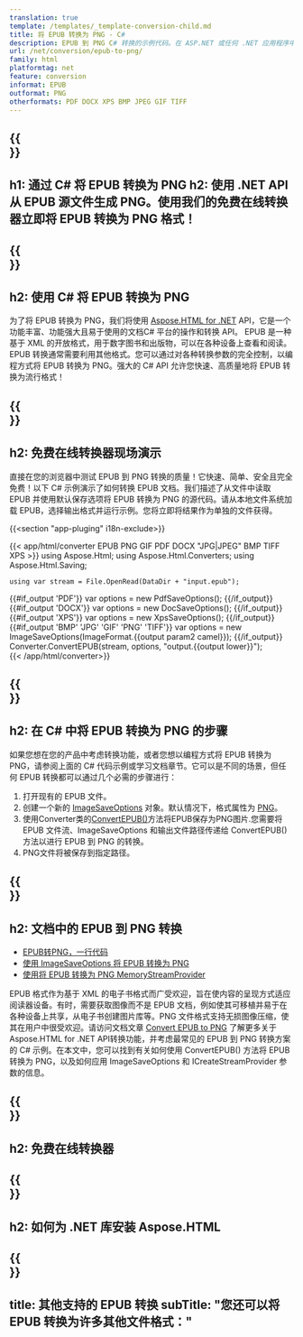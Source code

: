 ```yaml
---
translation: true
template: /templates/_template-conversion-child.md
title: 将 EPUB 转换为 PNG - C#
description: EPUB 到 PNG C# 转换的示例代码。在 ASP.NET 或任何 .NET 应用程序中轻松使用转换器 API。免费试用在线 EPUB 转 PNG 转换器！
url: /net/conversion/epub-to-png/
family: html
platformtag: net
feature: conversion
informat: EPUB
outformat: PNG
otherformats: PDF DOCX XPS BMP JPEG GIF TIFF
---
```


{{<section banner>}}
---
h1: 通过 C# 将 EPUB 转换为 PNG
h2: 使用 .NET API 从 EPUB 源文件生成 PNG。使用我们的免费在线转换器立即将 EPUB 转换为 PNG 格式！
---

{{<section overview>}}
---
h2: 使用 C# 将 EPUB 转换为 PNG
---

为了将 EPUB 转换为 PNG，我们将使用 [Aspose.HTML for .NET](https://products.aspose.com/html/net/) API，它是一个功能丰富、功能强大且易于使用的文档C# 平台的操作和转换 API。 EPUB 是一种基于 XML 的开放格式，用于数字图书和出版物，可以在各种设备上查看和阅读。 EPUB 转换通常需要利用其他格式。您可以通过对各种转换参数的完全控制，以编程方式将 EPUB 转换为 PNG。强大的 C# API 允许您快速、高质量地将 EPUB 转换为流行格式！

{{<section demos>}}
---
h2: 免费在线转换器现场演示
---

直接在您的浏览器中测试 EPUB 到 PNG 转换的质量！它快速、简单、安全且完全免费！以下 C# 示例演示了如何转换 EPUB 文档。我们描述了从文件中读取 EPUB 并使用默认保存选项将 EPUB 转换为 PNG 的源代码。请从本地文件系统加载 EPUB，选择输出格式并运行示例。您将立即将结果作为单独的文件获得。

{{<section "app-pluging" i18n-exclude>}}

{{< app/html/converter EPUB PNG GIF PDF DOCX "JPG|JPEG" BMP TIFF XPS >}}
using Aspose.Html;
using Aspose.Html.Converters;
using Aspose.Html.Saving;

    using var stream = File.OpenRead(DataDir + "input.epub");
{{#if_output 'PDF'}}
    var options = new PdfSaveOptions();
{{/if_output}}
{{#if_output 'DOCX'}}
    var options = new DocSaveOptions();
{{/if_output}}
{{#if_output 'XPS'}}
    var options = new XpsSaveOptions();
{{/if_output}}
{{#if_output 'BMP' 'JPG' 'GIF' 'PNG' 'TIFF'}}
    var options = new ImageSaveOptions(ImageFormat.{{output param2 camel}});
{{/if_output}}
    Converter.ConvertEPUB(stream, options, "output.{{output lower}}");   
{{< /app/html/converter>}}


{{<section steps>}}
---
h2: 在 C# 中将 EPUB 转换为 PNG 的步骤
---

如果您想在您的产品中考虑转换功能，或者您想以编程方式将 EPUB 转换为 PNG，请参阅上面的 C# 代码示例或学习文档章节。它可以是不同的场景，但任何 EPUB 转换都可以通过几个必需的步骤进行：

1. 打开现有的 EPUB 文件。
1. 创建一个新的 [ImageSaveOptions](https://reference.aspose.com/html/net/aspose.html.saving/imagesaveoptions/) 对象。默认情况下，格式属性为 [PNG](https://reference.aspose.com/html/net/aspose.html.rendering.image/imageformat/)。
1. 使用Converter类的[ConvertEPUB()](https://reference.aspose.com/html/net/aspose.html.converters/converter/convertepub/)方法将EPUB保存为PNG图片.您需要将 EPUB 文件流、ImageSaveOptions 和输出文件路径传递给 ConvertEPUB() 方法以进行 EPUB 到 PNG 的转换。
1. PNG文件将被保存到指定路径。




{{<section documentation>}}
---
h2: 文档中的 EPUB 到 PNG 转换
---

  - <a href="https://docs.aspose.com/html/net/converting-between-formats/epub-to-png/#epub-to-png-by-a-single-line-of-code " target="_blank">EPUB转PNG，一行代码</a>
  - <a href="https://docs.aspose.com/html/net/converting-between-formats/epub-to-png/#convert-epub-to-png-using-imagesaveoptions" target="_blank" >使用 ImageSaveOptions 将 EPUB 转换为 PNG</a>
  - <a href="https://docs.aspose.com/html/net/converting-between-formats/epub-to-png/#output-stream-providers" target="_blank">使用将 EPUB 转换为 PNG MemoryStreamProvider</a>

EPUB 格式作为基于 XML 的电子书格式而广受欢迎，旨在使内容的呈现方式适应阅读器设备。有时，需要获取图像而不是 EPUB 文档，例如使其可移植并易于在各种设备上共享，从电子书创建图片库等。PNG 文件格式支持无损图像压缩，使其在用户中很受欢迎。请访问文档文章 [Convert EPUB to PNG](https://docs.aspose.com/html/net/converting-between-formats/epub-to-png/) 了解更多关于 Aspose.HTML for .NET API转换功能，并考虑最常见的 EPUB 到 PNG 转换方案的 C# 示例。在本文中，您可以找到有关如何使用 ConvertEPUB() 方法将 EPUB 转换为 PNG，以及如何应用 ImageSaveOptions 和 ICreateStreamProvider 参数的信息。

{{<section online-converters>}}
---
h2: 免费在线转换器
---

{{<section get-started>}}
---
h2: 如何为 .NET 库安装 Aspose.HTML
---

{{<section other-conversions>}}
---
title: 其他支持的 EPUB 转换
subTitle: "您还可以将 EPUB 转换为许多其他文件格式："
---